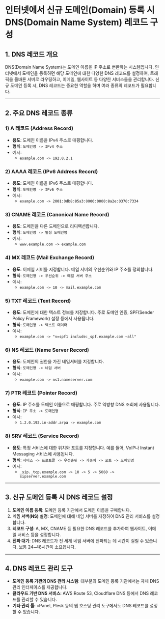 # 인터넷에서 신규 도메인(Domain) 등록 시 DNS(Domain Name System) 레코드 구성

## 1. DNS 레코드 개요
DNS(Domain Name System)는 도메인 이름을 IP 주소로 변환하는 시스템입니다. 인터넷에서 도메인을 등록하면 해당 도메인에 대한 다양한 DNS 레코드를 설정하여, 트래픽을 올바른 서버로 라우팅하고, 이메일, 웹사이트 등 다양한 서비스들을 관리합니다. 신규 도메인 등록 시, DNS 레코드는 중요한 역할을 하며 여러 종류의 레코드가 필요합니다.

---

## 2. 주요 DNS 레코드 종류

### 1) A 레코드 (Address Record)
- **용도**: 도메인 이름을 IPv4 주소로 매핑합니다.
- **형식**: `도메인명 -> IPv4 주소`
- 예시: 
  - `example.com -> 192.0.2.1`

### 2) AAAA 레코드 (IPv6 Address Record)
- **용도**: 도메인 이름을 IPv6 주소로 매핑합니다.
- **형식**: `도메인명 -> IPv6 주소`
- 예시: 
  - `example.com -> 2001:0db8:85a3:0000:0000:8a2e:0370:7334`

### 3) CNAME 레코드 (Canonical Name Record)
- **용도**: 도메인을 다른 도메인으로 리디렉션합니다.
- **형식**: `도메인명 -> 별칭 도메인명`
- 예시:
  - `www.example.com -> example.com`

### 4) MX 레코드 (Mail Exchange Record)
- **용도**: 이메일 서버를 지정합니다. 메일 서버의 우선순위와 IP 주소를 정의합니다.
- **형식**: `도메인명 -> 우선순위 -> 메일 서버 주소`
- 예시:
  - `example.com -> 10 -> mail.example.com`

### 5) TXT 레코드 (Text Record)
- **용도**: 도메인에 대한 텍스트 정보를 저장합니다. 주로 도메인 인증, SPF(Sender Policy Framework) 설정 등에서 사용됩니다.
- **형식**: `도메인명 -> 텍스트 데이터`
- 예시:
  - `example.com -> "v=spf1 include:_spf.example.com ~all"`

### 6) NS 레코드 (Name Server Record)
- **용도**: 도메인의 권한을 가진 네임서버를 지정합니다.
- **형식**: `도메인명 -> 네임 서버`
- 예시:
  - `example.com -> ns1.nameserver.com`

### 7) PTR 레코드 (Pointer Record)
- **용도**: IP 주소를 도메인 이름으로 매핑합니다. 주로 역방향 DNS 조회에 사용됩니다.
- **형식**: `IP 주소 -> 도메인명`
- 예시:
  - `1.2.0.192.in-addr.arpa -> example.com`

### 8) SRV 레코드 (Service Record)
- **용도**: 특정 서비스에 대한 위치와 포트를 지정합니다. 예를 들어, VoIP나 Instant Messaging 서비스에 사용됩니다.
- **형식**: `서비스 -> 프로토콜 -> 우선순위 -> 가중치 -> 포트 -> 도메인명`
- 예시:
  - `_sip._tcp.example.com -> 10 -> 5 -> 5060 -> sipserver.example.com`

---

## 3. 신규 도메인 등록 시 DNS 레코드 설정

1. **도메인 이름 등록**: 도메인 등록 기관에서 도메인 이름을 구매합니다.
2. **네임 서버(NS) 설정**: 도메인에 대해 네임 서버를 지정하여 DNS 관리 서비스를 설정합니다.
3. **레코드 구성**: A, MX, CNAME 등 필요한 DNS 레코드를 추가하여 웹사이트, 이메일 서비스 등을 설정합니다.
4. **전파 대기**: DNS 레코드가 전 세계 네임 서버에 전파되는 데 시간이 걸릴 수 있습니다. 보통 24~48시간이 소요됩니다.

---

## 4. DNS 레코드 관리 도구
- **도메인 등록 기관의 DNS 관리 시스템**: 대부분의 도메인 등록 기관에서는 자체 DNS 관리 인터페이스를 제공합니다.
- **클라우드 기반 DNS 서비스**: AWS Route 53, Cloudflare DNS 등에서 DNS 레코드를 관리할 수 있습니다.
- **기타 관리 툴**: cPanel, Plesk 등의 웹 호스팅 관리 도구에서도 DNS 레코드를 설정할 수 있습니다.
